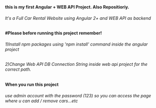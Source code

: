 <strong> this is my first Angular + WEB API Project. Also Repositioriy. </strong>                    
<h6>It's a Full Car Rental Website using Angular 2+ and WEB API as backend </h6>             

<strong>#Please before running this project remember! </strong>
<h6>1)Install npm packages using 'npm install' command inside the angular project</h6>                
<h6>2)Change Web API DB Connection String inside web api project for the correct path. </h6>          



<strong> When you run this project </strong>
<h6>use admin account with the password (123) so you can access the page where u can add / remove cars...etc</h6>
